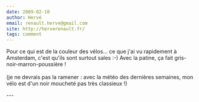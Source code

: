 ```yaml
---
date: 2009-02-10
author: Hervé
email: renault.herve@gmail.com
site: http://herverenault.fr/
tags: comment
---
```


<p>Pour ce qui est de la couleur des vélos... ce que j'ai vu rapidement à Amsterdam, c'est qu'ils sont surtout sales :-) Avec la patine, ça fait gris-noir-marron-poussière !<br />
<br />
(je ne devrais pas la ramener : avec la météo des dernières semaines, mon vélo est d'un noir moucheté pas très classieux !)<br />
</p>
---